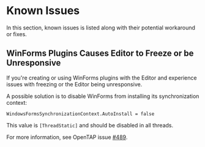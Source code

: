 # Known Issues

In this section, known issues is listed along with their potential workaround or fixes.

## WinForms Plugins Causes Editor to Freeze or be Unresponsive
If you're creating or using WinForms plugins with the Editor and experience issues with freezing or the Editor being unresponsive.

A possible solution is to disable WinForms from installing its synchronization context: 

```
WindowsFormsSynchronizationContext.AutoInstall = false
```

This value is `[ThreadStatic]` and should be disabled in all threads.

For more information, see OpenTAP issue [#489](https://gitlab.com/OpenTAP/opentap/-/issues/489).
